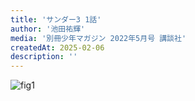 ```yaml
---
title: 'サンダー3 1話'
author: '池田祐輝'
media: '別冊少年マガジン 2022年5月号 講談社'
createdAt: 2025-02-06
description: ''
---
```


![fig1](https://i.gyazo.com/340d628f722290965723556c021d3c10.png)  
